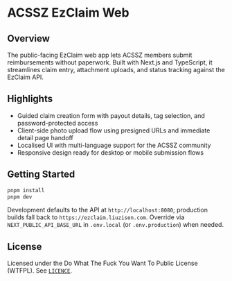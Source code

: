# ACSSZ EzClaim Web

## Overview
The public-facing EzClaim web app lets ACSSZ members submit reimbursements without paperwork. Built with Next.js and TypeScript, it streamlines claim entry, attachment uploads, and status tracking against the EzClaim API.

## Highlights
- Guided claim creation form with payout details, tag selection, and password-protected access
- Client-side photo upload flow using presigned URLs and immediate detail page handoff
- Localised UI with multi-language support for the ACSSZ community
- Responsive design ready for desktop or mobile submission flows

## Getting Started
```bash
pnpm install
pnpm dev
```
Development defaults to the API at `http://localhost:8080`; production builds fall back to
`https://ezclaim.liuzisen.com`. Override via `NEXT_PUBLIC_API_BASE_URL` in `.env.local` (or
`.env.production`) when needed.

## License
Licensed under the Do What The Fuck You Want To Public License (WTFPL). See [`LICENCE`](LICENCE).

